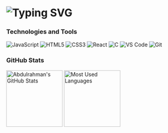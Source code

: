 <h1 align="left">
  <img src="https://readme-typing-svg.herokuapp.com?font=Fira+Code&duration=4000&pause=1000&color=00BFFF&width=435&lines=Hey+there%2C+I'm+Abdulrahman" alt="Typing SVG">
</h1>

### Technologies and Tools

  <p align="left">
    <img src="https://img.icons8.com/color/48/000000/javascript.png" alt="JavaScript" />
    <img src="https://img.icons8.com/color/48/000000/html-5.png" alt="HTML5" />
    <img src="https://img.icons8.com/color/48/000000/css3.png" alt="CSS3" />
    <img src="https://img.icons8.com/color/48/000000/react-native.png" alt="React" />
    <img src="https://img.icons8.com/color/48/000000/c-programming.png" alt="C" />
    <img src="https://img.icons8.com/color/48/000000/visual-studio-code-2019.png" alt="VS Code" />
    <img src="https://img.icons8.com/color/48/000000/git.png" alt="Git" />
<!--     <img src="https://media.giphy.com/media/l3vR85PnGsBwu1PFK/giphy.gif" alt="Lofi Studying GIF" width="200" align="right"> -->
</p>

### GitHub Stats

<p width="100%">
  <img src="https://github-readme-stats.vercel.app/api?username=Abdulrahman-Hazem&show_icons=true&theme=graywhite&border_color=4F4F4F&bg_color=00000000&title_color=00BFFF&icon_color=00BFFF&text_color=5F9EA0" alt="Abdulrahman's GitHub Stats" height="150"/>
  <img src="https://github-readme-stats.vercel.app/api/top-langs/?username=Abdulrahman-Hazem&layout=compact&theme=graywhite&border_color=4F4F4F&bg_color=00000000&title_color=00BFFF&text_color=5F9EA0" alt="Most Used Languages" height="150"/>
<!--   <img src="https://user-images.githubusercontent.com/99393019/206873716-60aacef7-7215-4d39-9f42-f09b568f2203.svg" alt="Custom SVG Footer" /> -->
</p>
